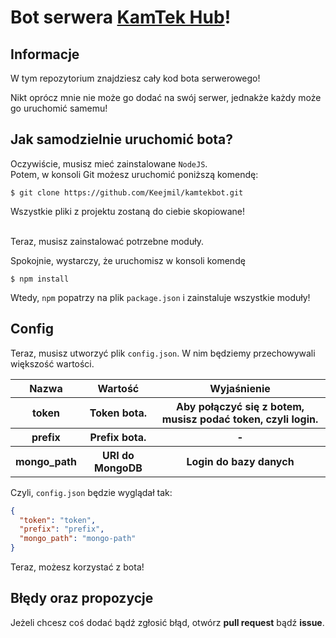 # Bot serwera [KamTek Hub](https://discord.gg/phdRJCBGhT)!

## Informacje

W tym repozytorium znajdziesz cały kod bota serwerowego!

Nikt oprócz mnie nie może go dodać na swój serwer, jednakże każdy może go uruchomić samemu!

## Jak samodzielnie uruchomić bota?

Oczywiście, musisz mieć zainstalowane `NodeJS`.<br>
Potem, w konsoli Git możesz uruchomić poniższą komendę:

```git
$ git clone https://github.com/Keejmil/kamtekbot.git
```

Wszystkie pliki z projektu zostaną do ciebie skopiowane!<br><br>

Teraz, musisz zainstalować potrzebne moduły.

Spokojnie, wystarczy, że uruchomisz w konsoli komendę

```git
$ npm install
```

Wtedy, `npm` popatrzy na plik `package.json` i zainstaluje wszystkie moduły!

## Config

Teraz, musisz utworzyć plik `config.json`. W nim będziemy przechowywali większość wartości.

<table id="tabelka">
<tr>
<th>Nazwa</th><th>Wartość</th><th>Wyjaśnienie</th>
</tr>
<tr>
<th>token</th><th>Token bota.</th><th>Aby połączyć się z botem, musisz podać token, czyli login.</th>
</tr>
<tr>
<th>prefix</th><th>Prefix bota.</th><th>-</th>
</tr>
<tr>
<th>mongo_path</th><th>URI do MongoDB</th><th>Login do bazy danych</th>
</tr>
</table>

Czyli, `config.json` będzie wyglądał tak:

```json
{
  "token": "token",
  "prefix": "prefix",
  "mongo_path": "mongo-path"
}
```

Teraz, możesz korzystać z bota!<br>

## Błędy oraz propozycje

Jeżeli chcesz coś dodać bądź zgłosić błąd, otwórz <b>pull request</b> bądź <b>issue</b>.